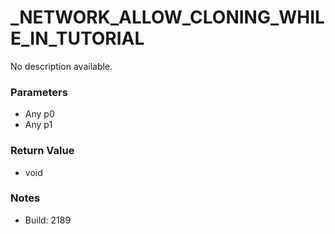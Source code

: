 # _NETWORK_ALLOW_CLONING_WHILE_IN_TUTORIAL

No description available.

### Parameters
* Any p0
* Any p1

### Return Value
* void

### Notes
* Build: 2189

